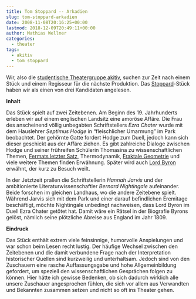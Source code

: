 ```yaml
---
title: Tom Stoppard -- Arkadien
slug: tom-stoppard-arkadien
date: 2008-11-08T20:16:25+00:00
lastmod: 2018-12-09T20:49:11+00:00
author: Mathias Wellner
categories:
  - theater
tags:
  - akitiv
  - tom stoppard
---
```

Wir, also die [studentische Theatergruppe akitiv](http://www.aki.ethz.ch/akitiv/), suchen zur Zeit nach einem Stück und einem Regisseur für die nächste Produktion. Das [Stoppard](http://de.wikipedia.org/wiki/Stoppard)-Stück haben wir als einen von drei Kandidaten angelesen.

**Inhalt**

Das Stück spielt auf zwei Zeitebenen. Am Beginn des 19. Jahrhunderts erleben wir auf einem englischen Landsitz eine amoröse Affäre. Die Frau des anscheinend völlig unbegabten Schriftstellers _Ezra Chater_ wurde mit dem Hauslehrer _Septimus Hodge_ in &#8220;fleischlicher Umarmung&#8221; im Park beobachtet. Der gehörnte Gatte fordert Hodge zum Duell, jedoch kann sich dieser geschickt aus der Affäre ziehen. Es gibt zahlreiche Dialoge zwischen Hodge und seiner frühreifen Schülerin Thomasina zu wissenschaftlichen Themen, [Fermats letzter Satz](http://de.wikipedia.org/wiki/Fermatsche_Vermutung), Thermodynamik, [Fraktale Geometrie](http://de.wikipedia.org/wiki/Fraktale_Geometrie) und viele weitere Themen finden Erwähnung. Später wird auch [Lord Byron](http://de.wikipedia.org/wiki/George_Gordon_Byron) erwähnt, der kurz zu Besuch weilt.

In der Jetztzeit prallen die Schriftstellerin _Hannah Jarvis_ und der ambitionierte Literaturwissenschaftler _Bernard Nightingale_ aufeinander. Beide forschen im gleichen Landhaus, wo die andere Zeitebene spielt. Während Jarvis sich mit dem Park und einer darauf befindlichen Eremitage beschäftigt, möchte Nightingale unbedingt nachweisen, dass Lord Byron im Duell Ezra Chater getötet hat. Damit wäre ein Rätsel in der Biografie Byrons gelöst, nämlich seine plötzliche Abreise aus England im Jahr 1809.

**Eindruck**

Das Stück enthält extrem viele feinsinnige, humorvolle Anspielungen und war schon beim Lesen recht lustig. Der häufige Wechsel zwischen den Zeitebenen und die damit verbundene Frage nach der Interpretation historischer Quellen sind kurzweilig und unterhaltsam. Jedoch sind von den Zuschauern eine rasche Auffassungsgabe und hohe Allgemeinbildung gefordert, um speziell den wissenschaftlichen Gesprächen folgen zu können. Hier hätte ich gewisse Bedenken, ob sich dadurch wirklich alle unsere Zuschauer angesprochen fühlen, die sich vor allem aus Verwandten und Bekannten zusammen setzen und nicht so oft ins Theater gehen.